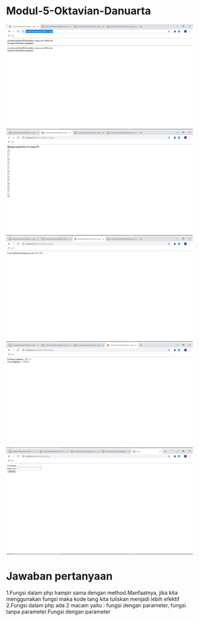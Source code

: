 # Modul-5-Oktavian-Danuarta
![alt text](https://github.com/Danuoke/Modul-5-Oktavian-Danuarta/blob/master/Modul5/Hasil/Screenshot%20(84).png)
![alt text](https://github.com/Danuoke/Modul-5-Oktavian-Danuarta/blob/master/Modul5/Hasil/Screenshot%20(85).png)
![alt text](https://github.com/Danuoke/Modul-5-Oktavian-Danuarta/blob/master/Modul5/Hasil/Screenshot%20(86).png)
![alt text](https://github.com/Danuoke/Modul-5-Oktavian-Danuarta/blob/master/Modul5/Hasil/Screenshot%20(87).png)
![alt text](https://github.com/Danuoke/Modul-5-Oktavian-Danuarta/blob/master/Modul5/Hasil/Screenshot%20(88).png)

<h1>Jawaban pertanyaan</h1>
1.Fungsi dalam php hampir sama dengan method.Manfaatnya, jika kita menggunakan fungsi maka kode tang kita tuliskan menjadi lebih efektif
2.Fungsi dalam php ada 2 macam yaitu : fungsi dengan parameter, fungsi tanpa parameter.Fungsi dengan parameter
